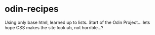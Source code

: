 # odin-recipes
Using only base html, learned up to lists.
Start of the Odin Project... lets hope CSS makes the site look uh, not horrible...?